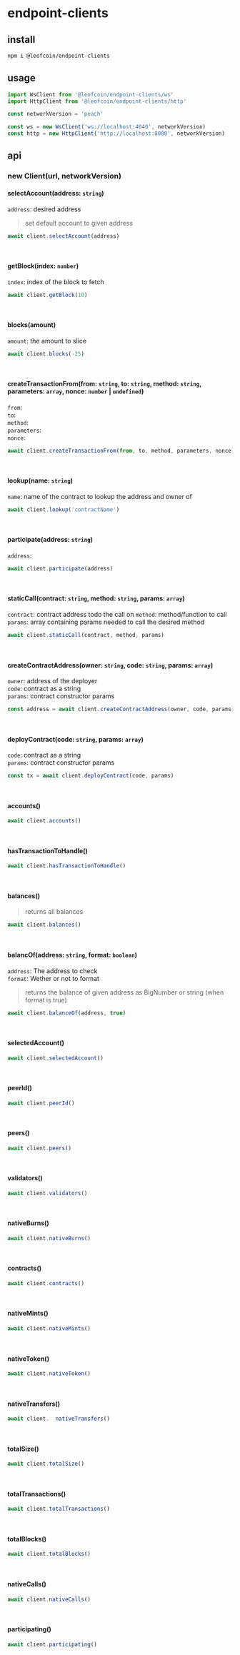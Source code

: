 # endpoint-clients
 
## install
```sh
npm i @leofcoin/endpoint-clients
```

## usage
```js
import WsClient from '@leofcoin/endpoint-clients/ws'
import HttpClient from '@leofcoin/endpoint-clients/http'

const networkVersion = 'peach'

const ws = new WsClient('ws://localhost:4040', networkVersion)
const http = new HttpClient('http://localhost:8080', networkVersion)
```

## api
### new Client(url, networkVersion)
#### selectAccount(address: `string`)
`address`: desired address
> set default account to given address
```js
await client.selectAccount(address)
```
<br>

#### getBlock(index: `number`)
`index`: index of the block to fetch<br>
```js
await client.getBlock(10)
```
<br>

#### blocks(amount)
`amount`: the amount to slice
```js
await client.blocks(-25)
```
<br>

#### createTransactionFrom(from: `string`, to: `string`, method: `string`, parameters: `array`, nonce: `number` | `undefined`)

`from`:<br>
`to`: <br>
`method`: <br>
`parameters`: <br>
`nonce`: <br>
```js
await client.createTransactionFrom(from, to, method, parameters, nonce)
```
<br>

#### lookup(name: `string`)
`name`: name of the contract to lookup the address and owner of
```js
await client.lookup('contractName')
```
<br>

#### participate(address: `string`)
`address`: <br>

```js
await client.participate(address)
```
<br>

#### staticCall(contract: `string`, method: `string`, params: `array`)
`contract`: contract address todo the call on
`method`: method/function to call
`params`: array containing params needed to call the desired method 
```js
await client.staticCall(contract, method, params)
```
<br>

#### createContractAddress(owner: `string`, code: `string`, params: `array`)
`owner`: address of the deployer<br>
`code`: contract as a string<br>
`params`: contract constructor params<br>

```js
const address = await client.createContractAddress(owner, code, params)
```
<br>

#### deployContract(code: `string`, params: `array`)
`code`: contract as a string<br>
`params`: contract constructor params<br>

```js
const tx = await client.deployContract(code, params)
```
<br>

#### accounts() 
```js
await client.accounts()
```
<br>

#### hasTransactionToHandle() 
```js
await client.hasTransactionToHandle()
```
<br>

#### balances()
> returns all balances
```js
await client.balances()
```
<br>

#### balancOf(address: `string`, format: `boolean`)
`address`: The address to check<br> 
`format`: Wether or not to format<br>
> returns the balance of given address as BigNumber or string (when format is true)
```js
await client.balanceOf(address, true)
```
<br>

#### selectedAccount()
```js
await client.selectedAccount()
```
<br>

#### peerId()
```js
await client.peerId()
```
<br>

#### peers() 
```js
await client.peers()
```
<br>

#### validators() 
```js
await client.validators()
```
<br>

#### nativeBurns()
```js
await client.nativeBurns()
```
<br>

#### contracts()
```js
await client.contracts()
```
<br>

#### nativeMints()
```js
await client.nativeMints()
```
<br>

#### nativeToken()
```js
await client.nativeToken()
```
<br>

#### nativeTransfers()
```js
await client.  nativeTransfers()
```
<br>

#### totalSize()
```js
await client.totalSize()
```
<br>

#### totalTransactions()
```js
await client.totalTransactions()
```
<br>

#### totalBlocks()
```js
await client.totalBlocks()
```
<br>

#### nativeCalls()
```js
await client.nativeCalls()
```
<br>

#### participating()
```js
await client.participating()
```
<br>
